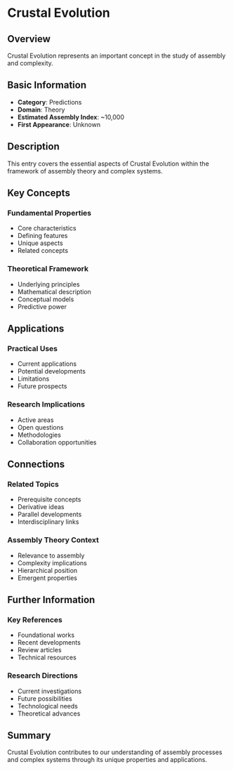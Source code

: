 # Crustal Evolution

## Overview

Crustal Evolution represents an important concept in the study of assembly and complexity.

## Basic Information

- **Category**: Predictions
- **Domain**: Theory
- **Estimated Assembly Index**: ~10,000
- **First Appearance**: Unknown

## Description

This entry covers the essential aspects of Crustal Evolution within the framework of assembly theory and complex systems.

## Key Concepts

### Fundamental Properties
- Core characteristics
- Defining features
- Unique aspects
- Related concepts

### Theoretical Framework
- Underlying principles
- Mathematical description
- Conceptual models
- Predictive power

## Applications

### Practical Uses
- Current applications
- Potential developments
- Limitations
- Future prospects

### Research Implications
- Active areas
- Open questions
- Methodologies
- Collaboration opportunities

## Connections

### Related Topics
- Prerequisite concepts
- Derivative ideas
- Parallel developments
- Interdisciplinary links

### Assembly Theory Context
- Relevance to assembly
- Complexity implications
- Hierarchical position
- Emergent properties

## Further Information

### Key References
- Foundational works
- Recent developments
- Review articles
- Technical resources

### Research Directions
- Current investigations
- Future possibilities
- Technological needs
- Theoretical advances

## Summary

Crustal Evolution contributes to our understanding of assembly processes and complex systems through its unique properties and applications.
